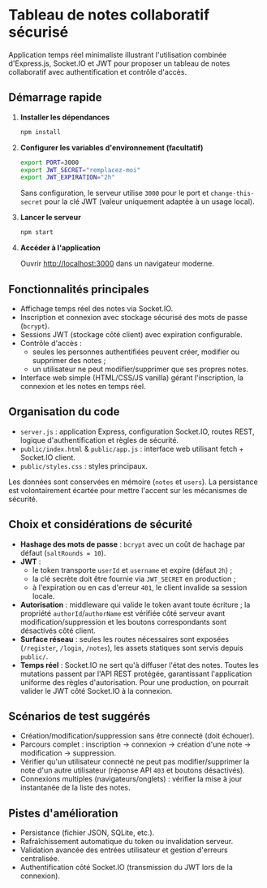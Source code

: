# Tableau de notes collaboratif sécurisé

Application temps réel minimaliste illustrant l'utilisation combinée d'Express.js, Socket.IO et JWT pour proposer un tableau de notes collaboratif avec authentification et contrôle d'accès.

## Démarrage rapide

1. **Installer les dépendances**

   ```bash
   npm install
   ```

2. **Configurer les variables d'environnement (facultatif)**

   ```bash
   export PORT=3000
   export JWT_SECRET="remplacez-moi"
   export JWT_EXPIRATION="2h"
   ```

   Sans configuration, le serveur utilise `3000` pour le port et `change-this-secret` pour la clé JWT (valeur uniquement adaptée à un usage local).

3. **Lancer le serveur**

   ```bash
   npm start
   ```

4. **Accéder à l'application**

   Ouvrir [http://localhost:3000](http://localhost:3000) dans un navigateur moderne.

## Fonctionnalités principales

- Affichage temps réel des notes via Socket.IO.
- Inscription et connexion avec stockage sécurisé des mots de passe (`bcrypt`).
- Sessions JWT (stockage côté client) avec expiration configurable.
- Contrôle d'accès :
  - seules les personnes authentifiées peuvent créer, modifier ou supprimer des notes ;
  - un utilisateur ne peut modifier/supprimer que ses propres notes.
- Interface web simple (HTML/CSS/JS vanilla) gérant l'inscription, la connexion et les notes en temps réel.

## Organisation du code

- `server.js` : application Express, configuration Socket.IO, routes REST, logique d'authentification et règles de sécurité.
- `public/index.html` & `public/app.js` : interface web utilisant fetch + Socket.IO client.
- `public/styles.css` : styles principaux.

Les données sont conservées en mémoire (`notes` et `users`). La persistance est volontairement écartée pour mettre l'accent sur les mécanismes de sécurité.

## Choix et considérations de sécurité

- **Hashage des mots de passe** : `bcrypt` avec un coût de hachage par défaut (`saltRounds = 10`).
- **JWT** :
  - le token transporte `userId` et `username` et expire (défaut `2h`) ;
  - la clé secrète doit être fournie via `JWT_SECRET` en production ;
  - à l'expiration ou en cas d'erreur `401`, le client invalide sa session locale.
- **Autorisation** : middleware qui valide le token avant toute écriture ; la propriété `authorId`/`authorName` est vérifiée côté serveur avant modification/suppression et les boutons correspondants sont désactivés côté client.
- **Surface réseau** : seules les routes nécessaires sont exposées (`/register`, `/login`, `/notes`), les assets statiques sont servis depuis `public/`.
- **Temps réel** : Socket.IO ne sert qu'à diffuser l'état des notes. Toutes les mutations passent par l'API REST protégée, garantissant l'application uniforme des règles d'autorisation. Pour une production, on pourrait valider le JWT côté Socket.IO à la connexion.

## Scénarios de test suggérés

- Création/modification/suppression sans être connecté (doit échouer).
- Parcours complet : inscription → connexion → création d'une note → modification → suppression.
- Vérifier qu'un utilisateur connecté ne peut pas modifier/supprimer la note d'un autre utilisateur (réponse API `403` et boutons désactivés).
- Connexions multiples (navigateurs/onglets) : vérifier la mise à jour instantanée de la liste des notes.

## Pistes d'amélioration

- Persistance (fichier JSON, SQLite, etc.).
- Rafraîchissement automatique du token ou invalidation serveur.
- Validation avancée des entrées utilisateur et gestion d'erreurs centralisée.
- Authentification côté Socket.IO (transmission du JWT lors de la connexion).
